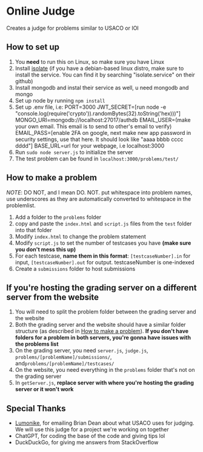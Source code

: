 # Online Judge
Creates a judge for problems similar to USACO or IOI
## How to set up
1. You **need** to run this on Linux, so make sure you have Linux
1. Install [isolate](https://github.com/ioi/isolate) (if you have a debian-based linux distro, make sure to install the service. You can find it by searching "isolate.service" on their github)
2. Install mongodb and instal their service as well, u need mongodb and mongo
3. Set up node by running `npm install`
4. Set up .env file, i.e:
  PORT=3000
  JWT_SECRET=[run node -e "console.log(require('crypto')).randomBytes(32).toString('hex)))"]
  MONGO_URI=mongodb://localhost:27017/authdb
  EMAIL_USER=(make your own email. This email is to send to other's email to verify)
  EMAIL_PASS=[enable 2FA on google, next make new app password in security settings, use that here. It should look like "aaaa bbbb cccc dddd"]
  BASE_URL=url for your webpage, i.e localhost:3000
5. Run `sudo node server.js` to initialize the server
6. The test problem can be found in `localhost:3000/problems/test/`
## How to make a problem
*NOTE*:  DO NOT, and I mean DO. NOT. put whitespace into problem names, use underscores as they are automatically converted to whitespace in the problemlist.
1. Add a folder to the `problems` folder
2. copy and paste the `index.html` and `script.js` files from the `test` folder into that folder
3. Modify `index.html` to change the problem statement
4. Modify `script.js` to set the number of testcases you have **(make sure you don't mess this up)**
5. For each testcase, **name them in this format**: `[testcaseNumber].in` for input, `[testcaseNumber].out` for output. testcaseNumber is one-indexed
6. Create a `submissions` folder to host submissions
## If you're hosting the grading server on a different server from the website
1. You will need to split the problem folder between the grading server and the website
2. Both the grading server and the website should have a similar folder structure (as described in [How to make a problem](#how-to-make-a-problem)). **If you don't have folders for a problem in both servers, you're gonna have issues with the problems list**
3. On the grading server, you need `server.js`, `judge.js`, `problems/[problemName]/submissions/`, and`problems/[problemName]/testcases/`
4. On the website, you need everything in the `problems` folder that's not on the grading server
5. In `getServer.js`, **replace server with where you're hosting the grading server or it won't work**
## Special Thanks
- [Lumonike](https://github.com/lumonike), for emailing Brian Dean about what USACO uses for judging. We will use this judge for a project we're working on together
- ChatGPT, for coding the base of the code and giving tips lol
- DuckDuckGo, for giving me answers from StackOverflow
